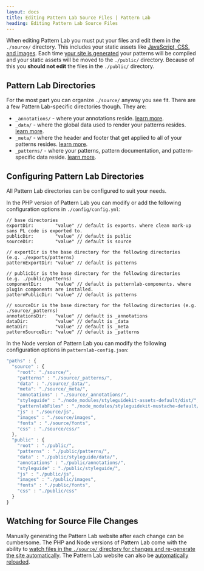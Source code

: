 ```yaml
---
layout: docs
title: Editing Pattern Lab Source Files | Pattern Lab
heading: Editing Pattern Lab Source Files
---
```


When editing Pattern Lab you must put your files and edit them in the `./source/` directory. This includes your static assets like [JavaScript, CSS, and images](/docs/pattern-managing-assets.html). Each time [your site is generated](/docs/generating-pattern-lab.html) your patterns will be compiled and your static assets will be moved to the `./public/` directory. Because of this you **should not edit** the files in the `./public/` directory.

## Pattern Lab Directories

For the most part you can organize `./source/` anyway you see fit. There are a few Pattern Lab-specific directories though. They are:

* `_annotations/` - where your annotations reside. [learn more](/docs/pattern-adding-annotations.html).
* `_data/` - where the global data used to render your patterns resides. [learn more](/docs/data-overview.html).
* `_meta/` - where the header and footer that get applied to all of your patterns resides. [learn more](/docs/pattern-header-footer.html).
* `_patterns/` - where your patterns, pattern documentation, and pattern-specific data reside. [learn more](/docs/pattern-organization.html).

## Configuring Pattern Lab Directories

All Pattern Lab directories can be configured to suit your needs.

In the PHP version of Pattern Lab you can modify or add the following configuration options in `./config/config.yml`:

```
// base directories
exportDir:        "value" // default is exports. where clean mark-up sans PL code is exported to.
publicDir:        "value" // default is public
sourceDir:        "value" // default is source

// exportDir is the base directory for the following directories  (e.g. ./exports/patterns)
patternExportDir: "value" // default is patterns

// publicDir is the base directory for the following directories  (e.g. ./public/patterns)
componentDir:     "value" // default is patternlab-components. where plugin components are installed.
patternPublicDir: "value" // default is patterns

// sourceDir is the base directory for the following directories (e.g. ./source/_patterns)
annotationsDir:   "value" // default is _annotations
dataDir:          "value" // default is _data
metaDir:          "value" // default is _meta
patternSourceDir: "value" // default is _patterns
```

In the Node version of Pattern Lab you can modify the following configuration options in `patternlab-config.json`:

```javascript
"paths" : {
  "source" : {
    "root": "./source/",
    "patterns" : "./source/_patterns/",
    "data" : "./source/_data/",
    "meta": "./source/_meta/",
    "annotations" : "./source/_annotations/",
    "styleguide" : "./node_modules/styleguidekit-assets-default/dist/",
    "patternlabFiles" : "./node_modules/styleguidekit-mustache-default/views/",
    "js" : "./source/js",
    "images" : "./source/images",
    "fonts" : "./source/fonts",
    "css" : "./source/css/"
  },
  "public" : {
    "root" : "./public/",
    "patterns" : "./public/patterns/",
    "data" : "./public/styleguide/data/",
    "annotations" : "./public/annotations/",
    "styleguide" : "./public/styleguide/",
    "js" : "./public/js",
    "images" : "./public/images",
    "fonts" : "./public/fonts",
    "css" : "./public/css"
  }
}
```

## Watching for Source File Changes

Manually generating the Pattern Lab website after each change can be cumbersome. The PHP and Node versions of Pattern Lab come with the ability to [watch files in the `./source/` directory for changes and re-generate the site automatically](/docs/advanced-auto-regenerate.html). The Pattern Lab website can also be [automatically reloaded](/docs/advanced-reload-browser.html).
